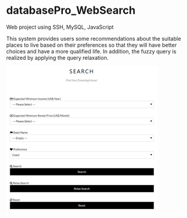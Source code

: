 # databasePro_WebSearch
Web project using SSH, MySQL, JavaScript


This system provides users some recommendations about the suitable places to live based on their preferences so that they will have better choices and have a more qualified life. In addition, the fuzzy query is realized by applying the query relaxation.


![page shows like this](https://github.com/BlueSeven277/databasePro_WebSearch/blob/master/image.png)
